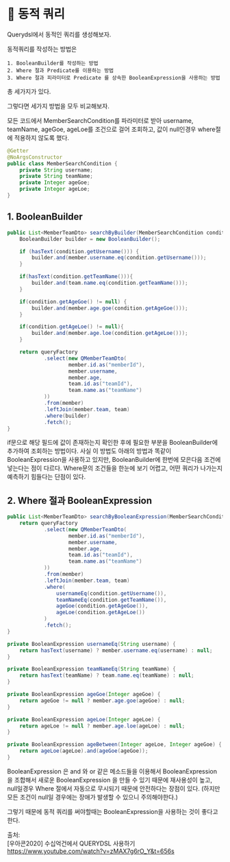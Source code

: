 # 🤔 동적 쿼리

Querydsl에서 동적인 쿼리를 생성해보자.

동적쿼리를 작성하는 방법은
```
1. BooleanBuilder를 작성하는 방법
2. Where 절과 Predicate를 이용하는 방법
3. Where 절과 피라미터로 Predicate 를 상속한 BooleanExpression을 사용하는 방법
```
총 세가지가 있다.

그렇다면 세가지 방법을 모두 비교해보자.

모든 코드에서 MemberSearchCondition를 파라미터로 받아 username, teamName, ageGoe, ageLoe를 조건으로 걸어 조회하고, 값이 null인경우 where절에 적용하지 않도록 했다.

```java
@Getter
@NoArgsConstructor
public class MemberSearchCondition {
    private String username;
    private String teamName;
    private Integer ageGoe;
    private Integer ageLoe;
}
```

## 1. BooleanBuilder

```java
public List<MemberTeamDto> searchByBuilder(MemberSearchCondition condition){
    BooleanBuilder builder = new BooleanBuilder();

    if (hasText(condition.getUsername())) {
        builder.and(member.username.eq(condition.getUsername()));
    }

    if(hasText(condition.getTeamName())){
        builder.and(team.name.eq(condition.getTeamName()));
    }

    if(condition.getAgeGoe() != null) {
        builder.and(member.age.goe(condition.getAgeGoe()));
    }

    if(condition.getAgeLoe() != null){
        builder.and(member.age.loe(condition.getAgeLoe()));
    }

    return queryFactory
            .select(new QMemberTeamDto(
                    member.id.as("memberId"),
                    member.username,
                    member.age,
                    team.id.as("teamId"),
                    team.name.as("teamName")
            ))
            .from(member)
            .leftJoin(member.team, team)
            .where(builder)
            .fetch();
}
```
if문으로 해당 필드에 값이 존재하는지 확인한 후에 필요한 부분을 BooleanBuilder에 추가하여 조회하는 방법이다. 사실 이 방법도 아래의 방법과 똑같이 BooleanExpression을 사용하고 있지만, BooleanBuilder에 한번에 모은다음 조건에 넣는다는 점이 다르다. Where문의 조건들을 한눈에 보기 어렵고, 어떤 쿼리가 나가는지 예측하기 힘들다는 단점이 있다.

## 2. Where 절과 BooleanExpression

```java
public List<MemberTeamDto> searchByBooleanExpression(MemberSearchCondition condition){
    return queryFactory
            .select(new QMemberTeamDto(
                    member.id.as("memberId"),
                    member.username,
                    member.age,
                    team.id.as("teamId"),
                    team.name.as("teamName")
            ))
            .from(member)
            .leftJoin(member.team, team)
            .where(
                usernameEq(condition.getUsername()),
                teamNameEq(condition.getTeamName()),
                ageGoe(condition.getAgeGoe()),
                ageLoe(condition.getAgeLoe())
            )
            .fetch();
}

private BooleanExpression usernameEq(String username) {
    return hasText(username) ? member.username.eq(username) : null;
}

private BooleanExpression teamNameEq(String teamName) {
    return hasText(teamName) ? team.name.eq(teamName) : null;
}

private BooleanExpression ageGoe(Integer ageGoe) {
    return ageGoe != null ? member.age.goe(ageGoe) : null;
}

private BooleanExpression ageLoe(Integer ageLoe) {
    return ageLoe != null ? member.age.loe(ageLoe) : null;
}

private BooleanExpression ageBetween(Integer ageLoe, Integer ageGoe) {
    return ageLoe(ageLoe).and(ageGoe(ageGoe));
}
```
BooleanExpression 은 and 와 or 같은 메소드들을 이용해서 BooleanExpression 을 조합해서 새로운 BooleanExpression 을 만들 수 있기 때문에 재사용성이 높고, null일경우 Where 절에서 자동으로 무시되기 때문에 안전하다는 장점이 있다. (하지만 모든 조건이 null일 경우에는 장애가 발생할 수 있으니 주의해야한다.)

그렇기 때문에 동적 쿼리를 써야할때는 BooleanExpression을 사용하는 것이 좋다고 한다.




출처:<br>
[우아콘2020] 수십억건에서 QUERYDSL 사용하기 https://www.youtube.com/watch?v=zMAX7g6rO_Y&t=656s
